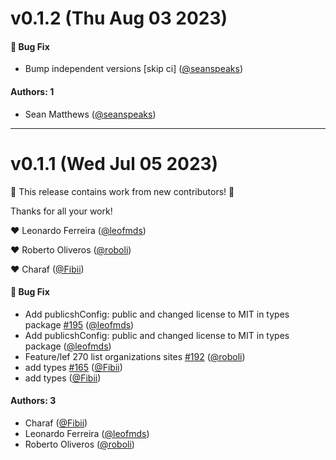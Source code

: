 # v0.1.2 (Thu Aug 03 2023)

#### 🐛 Bug Fix

- Bump independent versions \[skip ci\] ([@seanspeaks](https://github.com/seanspeaks))

#### Authors: 1

- Sean Matthews ([@seanspeaks](https://github.com/seanspeaks))

---

# v0.1.1 (Wed Jul 05 2023)

:tada: This release contains work from new contributors! :tada:

Thanks for all your work!

:heart: Leonardo Ferreira ([@leofmds](https://github.com/leofmds))

:heart: Roberto Oliveros ([@roboli](https://github.com/roboli))

:heart: Charaf ([@Fibii](https://github.com/Fibii))

#### 🐛 Bug Fix

- Add publicshConfig: public and changed license to MIT in types package [#195](https://github.com/friggframework/frigg/pull/195) ([@leofmds](https://github.com/leofmds))
- Add publicshConfig: public and changed license to MIT in types package ([@leofmds](https://github.com/leofmds))
- Feature/lef 270 list organizations sites [#192](https://github.com/friggframework/frigg/pull/192) ([@roboli](https://github.com/roboli))
- add types [#165](https://github.com/friggframework/frigg/pull/165) ([@Fibii](https://github.com/Fibii))
- add types ([@Fibii](https://github.com/Fibii))

#### Authors: 3

- Charaf ([@Fibii](https://github.com/Fibii))
- Leonardo Ferreira ([@leofmds](https://github.com/leofmds))
- Roberto Oliveros ([@roboli](https://github.com/roboli))
